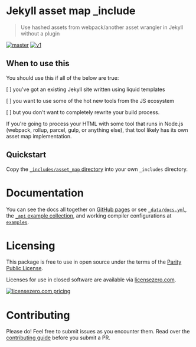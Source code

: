 # Jekyll asset map \_include

> Use hashed assets from webpack/another asset wrangler in Jekyll without a plugin

<!-- badges  -->

[![master](https://github.com/skalt/jekyll_asset_map/workflows/master/badge.svg)](https://github.com/skalt/jekyll_asset_map/actions?workflow=master) [![v1](https://github.com/skalt/jekyll_asset_map/workflows/v1/badge.svg)](https://github.com/skalt/jekyll_asset_map/actions?workflow=v1)

<!-- /badges -->

## When to use this

You should use this if all of the below are true:

[ ] you've got an existing Jekyll site written using liquid templates

[ ] you want to use some of the hot new tools from the JS ecosystem

[ ] but you don't want to completely rewrite your build process.

If you're going to process your HTML with some tool that runs in Node.js (webpack, rollup, parcel, gulp, or anything else), that tool likely has its own asset map implementation.

## Quickstart

Copy the [`_includes/asset_map` directory](./_includes/asset_map) into your own `_includes` directory.

# Documentation

You can see the docs all together on [GitHub pages](//skalt.github.io/jekyll_asset_map/) or see [`_data/docs.yml`](./_data/docs.yml), the [`_api` example collection](./_api), and working compiler configurations at [`examples`](./examples).

# Licensing

This package is free to use in open source under the terms of the [Parity Public License](./LICENSE).

Licenses for use in closed software are available via [licensezero.com](https://licensezero.com).

[![licensezero.com pricing](https://licensezero.com/projects/de9c209f-86b8-4a63-ae81-fb4ff3339d32/badge.svg)](https://licensezero.com/projects/de9c209f-86b8-4a63-ae81-fb4ff3339d32)

# Contributing

Please do! Feel free to submit issues as you encounter them. Read over the [contributing guide](./CONTRIBUTING.md) before you submit a PR.
